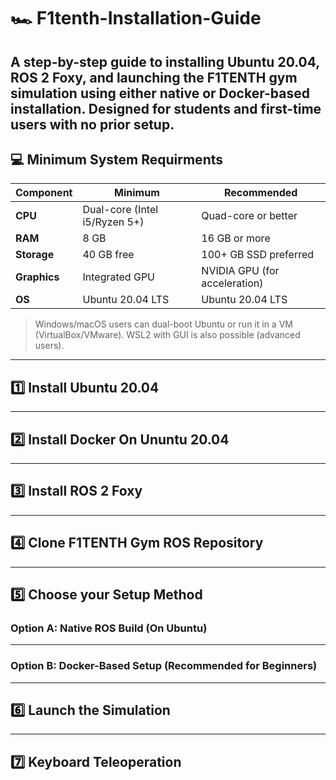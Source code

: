 # :racing_car: F1tenth-Installation-Guide
A step-by-step guide to installing **Ubuntu 20.04**, **ROS 2 Foxy**, and launching the **F1TENTH gym simulation** using either **native** or **Docker-based** installation. Designed for students and first-time users with no prior setup.
---
## :computer: Minimum System Requirments
| Component         | Minimum                              | Recommended                          |
|------------------|---------------------------------------|--------------------------------------|
| **CPU**          | Dual-core (Intel i5/Ryzen 5+)         | Quad-core or better                  |
| **RAM**          | 8 GB                                  | 16 GB or more                        |
| **Storage**      | 40 GB free                            | 100+ GB SSD preferred                |
| **Graphics**     | Integrated GPU                        | NVIDIA GPU (for acceleration)        |
| **OS**           | Ubuntu 20.04 LTS                      | Ubuntu 20.04 LTS                     |
> Windows/macOS users can dual-boot Ubuntu or run it in a VM (VirtualBox/VMware). WSL2 with GUI is also possible (advanced users).
---
## :one: Install Ubuntu 20.04

---
## :two: Install Docker On Ununtu 20.04

---
## :three: Install ROS 2 Foxy

---
## :four: Clone F1TENTH Gym ROS Repository

---
## :five: Choose your Setup Method 
### Option A: Native ROS Build (On Ubuntu)

---
### Option B: Docker-Based Setup (Recommended for Beginners)

---
## :six: Launch the Simulation

---
## :seven: Keyboard Teleoperation 